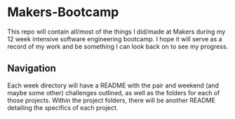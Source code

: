 # Makers-Bootcamp

This repo will contain all/most of the things I did/made at Makers during my 12 week intensive software engineering bootcamp. I hope it will serve as a record of my work and be something I can look back on to see my progress.

## Navigation

Each week directory will have a README with the pair and weekend (and maybe some other) challenges outlined, as well as the folders for each of those projects. Within the project folders, there will be another README detailing the specifics of each project.
